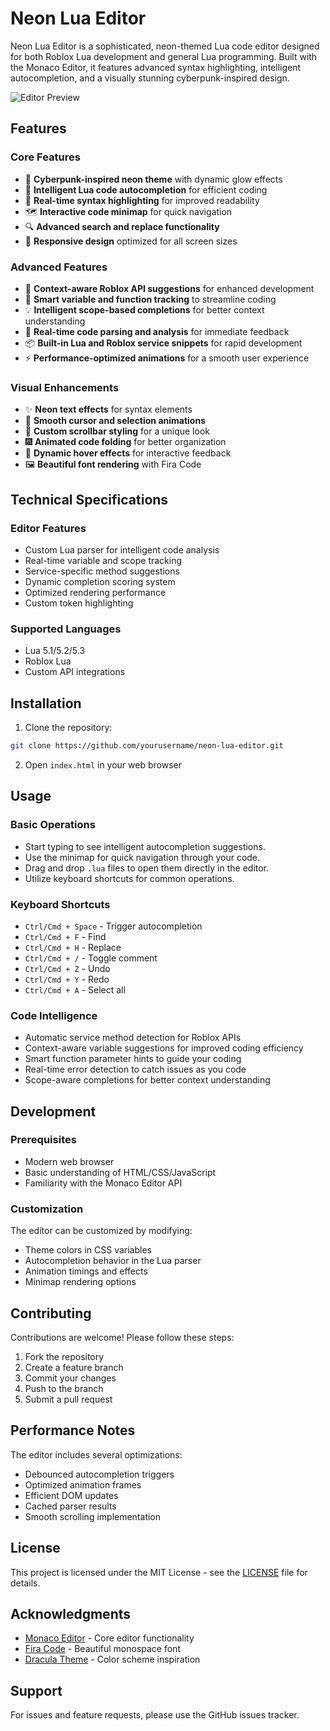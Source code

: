 # Neon Lua Editor

Neon Lua Editor is a sophisticated, neon-themed Lua code editor designed for both Roblox Lua development and general Lua programming. Built with the Monaco Editor, it features advanced syntax highlighting, intelligent autocompletion, and a visually stunning cyberpunk-inspired design.

![Editor Preview](https://i.ibb.co/ck05b20/image.png)

## Features

### Core Features
- 🎨 **Cyberpunk-inspired neon theme** with dynamic glow effects
- 🚀 **Intelligent Lua code autocompletion** for efficient coding
- 📝 **Real-time syntax highlighting** for improved readability
- 🗺️ **Interactive code minimap** for quick navigation
- 🔍 **Advanced search and replace functionality**
- 📱 **Responsive design** optimized for all screen sizes

### Advanced Features
- 🤖 **Context-aware Roblox API suggestions** for enhanced development
- 🎯 **Smart variable and function tracking** to streamline coding
- 💡 **Intelligent scope-based completions** for better context understanding
- 🔄 **Real-time code parsing and analysis** for immediate feedback
- 📦 **Built-in Lua and Roblox service snippets** for rapid development
- ⚡ **Performance-optimized animations** for a smooth user experience

### Visual Enhancements
- ✨ **Neon text effects** for syntax elements
- 💫 **Smooth cursor and selection animations**
- 🌈 **Custom scrollbar styling** for a unique look
- 🎆 **Animated code folding** for better organization
- 🎇 **Dynamic hover effects** for interactive feedback
- 🖼️ **Beautiful font rendering** with Fira Code

## Technical Specifications

### Editor Features
- Custom Lua parser for intelligent code analysis
- Real-time variable and scope tracking
- Service-specific method suggestions
- Dynamic completion scoring system
- Optimized rendering performance
- Custom token highlighting

### Supported Languages
- Lua 5.1/5.2/5.3
- Roblox Lua
- Custom API integrations

## Installation

1. Clone the repository:
```bash
git clone https://github.com/yourusername/neon-lua-editor.git
```

2. Open `index.html` in your web browser

## Usage

### Basic Operations
- Start typing to see intelligent autocompletion suggestions.
- Use the minimap for quick navigation through your code.
- Drag and drop `.lua` files to open them directly in the editor.
- Utilize keyboard shortcuts for common operations.

### Keyboard Shortcuts
- `Ctrl/Cmd + Space` - Trigger autocompletion
- `Ctrl/Cmd + F` - Find
- `Ctrl/Cmd + H` - Replace
- `Ctrl/Cmd + /` - Toggle comment
- `Ctrl/Cmd + Z` - Undo
- `Ctrl/Cmd + Y` - Redo
- `Ctrl/Cmd + A` - Select all

### Code Intelligence
- Automatic service method detection for Roblox APIs
- Context-aware variable suggestions for improved coding efficiency
- Smart function parameter hints to guide your coding
- Real-time error detection to catch issues as you code
- Scope-aware completions for better context understanding

## Development

### Prerequisites
- Modern web browser
- Basic understanding of HTML/CSS/JavaScript
- Familiarity with the Monaco Editor API

### Customization
The editor can be customized by modifying:
- Theme colors in CSS variables
- Autocompletion behavior in the Lua parser
- Animation timings and effects
- Minimap rendering options

## Contributing

Contributions are welcome! Please follow these steps:

1. Fork the repository
2. Create a feature branch
3. Commit your changes
4. Push to the branch
5. Submit a pull request

## Performance Notes

The editor includes several optimizations:
- Debounced autocompletion triggers
- Optimized animation frames
- Efficient DOM updates
- Cached parser results
- Smooth scrolling implementation

## License

This project is licensed under the MIT License - see the [LICENSE](LICENSE) file for details.

## Acknowledgments

- [Monaco Editor](https://microsoft.github.io/monaco-editor/) - Core editor functionality
- [Fira Code](https://github.com/tonsky/FiraCode) - Beautiful monospace font
- [Dracula Theme](https://draculatheme.com/) - Color scheme inspiration

## Support

For issues and feature requests, please use the GitHub issues tracker.
